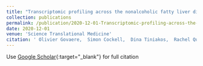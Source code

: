 ```yaml
---
title: "Transcriptomic profiling across the nonalcoholic fatty liver disease spectrum reveals gene signatures for steatohepatitis and fibrosis"
collection: publications
permalink: /publication/2020-12-01-Transcriptomic-profiling-across-the-nonalcoholic-fatty-liver-disease-spectrum-reveals-gene-signatures-for-steatohepatitis-and-fibrosis
date: 2020-12-01
venue: 'Science Translational Medicine'
citation: ' Olivier Govaere,  Simon Cockell,  Dina Tiniakos,  Rachel Queen,  Ramy Younes,  Michele Vacca,  Leigh Alexander,  Federico Ravaioli,  Jeremy Palmer,  Salvatore Petta,  Jerome Boursier,  Chiara Rosso,  Katherine Johnson,  Kristy Wonders,  Christopher Day,  Mattias Ekstedt,  Matej Orešič,  Rebecca Darlay,  Heather Cordell,  Fabio Marra,  Antonio Vidal-Puig,  Pierre Bedossa,  Jörn Schattenberg,  Karine Clément,  Michael Allison,  Elisabetta Bugianesi,  Vlad Ratziu,  Ann Daly,  Quentin Anstee, &quot;Transcriptomic profiling across the nonalcoholic fatty liver disease spectrum reveals gene signatures for steatohepatitis and fibrosis.&quot; Science Translational Medicine, 2020.'
---
```

Use [Google Scholar](https://scholar.google.com/scholar?q=Transcriptomic+profiling+across+the+nonalcoholic+fatty+liver+disease+spectrum+reveals+gene+signatures+for+steatohepatitis+and+fibrosis){:target="_blank"} for full citation